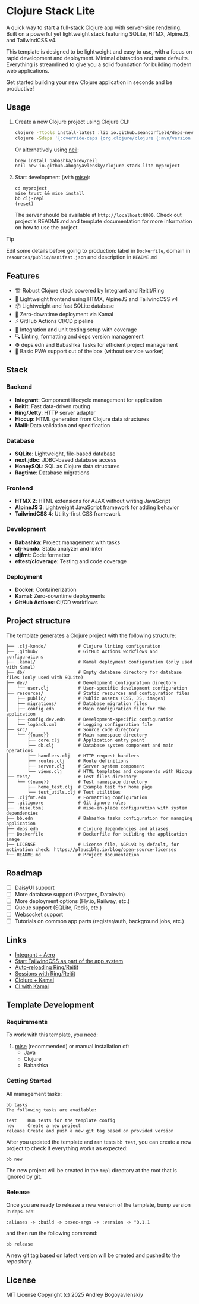 # Clojure Stack Lite

A quick way to start a full-stack Clojure app with server-side rendering. 
Built on a powerful yet lightweight stack featuring SQLite, HTMX, AlpineJS, and TailwindCSS v4.

This template is designed to be lightweight and easy to use, with a focus on rapid development and deployment. Minimal distraction and sane defaults. Everything is streamlined to give you a solid foundation for building modern web applications.

Get started building your new Clojure application in seconds and be productive!

## Usage

1. Create a new Clojure project using Clojure CLI:
   ```bash
   clojure -Ttools install-latest :lib io.github.seancorfield/deps-new :as new
   clojure -Sdeps '{:override-deps {org.clojure/clojure {:mvn/version "1.12.0"}}}' -Tnew create :template io.github.abogoyavlensky/clojure-stack-lite :name myproject
   ```

   Or alternatively using [neil](https://github.com/babashka/neil):

   ```bash
   brew install babashka/brew/neil
   neil new io.github.abogoyavlensky/clojure-stack-lite myproject
   ```

2. Start development (with [mise](https://mise.jdx.dev/getting-started.html)):

   ```shell
   cd myproject
   mise trust && mise install
   bb clj-repl
   (reset)
   ```

   The server should be available at `http://localhost:8000`.
   Check out project's README.md and template documentation for more information on how to use the project.

> [!TIP]
> Edit some details before going to production: label in `Dockerfile`, 
  domain in `resources/public/manifest.json` and description in `README.md`

## Features

- 🏗️ Robust Clojure stack powered by Integrant and Reitit/Ring
- 🎨 Lightweight frontend using HTMX, AlpineJS and TailwindCSS v4
- 📦 Lightweight and fast SQLite database
- 🔄 Zero-downtime deployment via Kamal
- ⚡ GitHub Actions CI/CD pipeline
- 🧪 Integration and unit testing setup with coverage
- 🔍 Linting, formatting and deps version management
- ⚙️ deps.edn and Babashka Tasks for efficient project management
- 📱 Basic PWA support out of the box (without service worker)

## Stack

### Backend
- **Integrant**: Component lifecycle management for application
- **Reitit**: Fast data-driven routing
- **Ring/Jetty**: HTTP server adapter
- **Hiccup**: HTML generation from Clojure data structures
- **Malli**: Data validation and specification

### Database
- **SQLite**: Lightweight, file-based database
- **next.jdbc**: JDBC-based database access
- **HoneySQL**: SQL as Clojure data structures
- **Ragtime**: Database migrations

### Frontend
- **HTMX 2**: HTML extensions for AJAX without writing JavaScript
- **AlpineJS 3**: Lightweight JavaScript framework for adding behavior
- **TailwindCSS 4**: Utility-first CSS framework

### Development
- **Babashka**: Project management with tasks
- **clj-kondo**: Static analyzer and linter
- **cljfmt**: Code formatter
- **eftest/cloverage**: Testing and code coverage

### Deployment
- **Docker**: Containerization
- **Kamal**: Zero-downtime deployments
- **GitHub Actions**: CI/CD workflows

## Project structure

The template generates a Clojure project with the following structure:

```
├── .clj-kondo/            # Clojure linting configuration
├── .github/               # GitHub Actions workflows and configurations
├── .kamal/                # Kamal deployment configuration (only used with Kamal)
├── db/                    # Empty database directory for database files (only used with SQLite)
├── dev/                   # Development configuration directory
│   └── user.clj           # User-specific development configuration
├── resources/             # Static resources and configuration files
│   ├── public/            # Public assets (CSS, JS, images)
│   ├── migrations/        # Database migration files
│   ├── config.edn         # Main configuration file for the application
│   ├── config.dev.edn     # Development-specific configuration
│   └── logback.xml        # Logging configuration file
├── src/                   # Source code directory
│   └── {{name}}           # Main namespace directory
│       ├── core.clj       # Application entry point
│       ├── db.clj         # Database system component and main operations
│       ├── handlers.clj   # HTTP request handlers
│       ├── routes.clj     # Route definitions
│       ├── server.clj     # Server system component
│       └── views.clj      # HTML templates and components with Hiccup
├── test/                  # Test files directory
│   └── {{name}}           # Test namespace directory
│       ├── home_test.clj  # Example test for home page
│       └── test_utils.clj # Test utilities
├── .cljfmt.edn            # Formatting configuration
├── .gitignore             # Git ignore rules
├── .mise.toml             # mise-en-place configuration with system dependencies
├── bb.edn                 # Babashka tasks configuration for managing application
├── deps.edn               # Clojure dependencies and aliases
├── Dockerfile             # Dockerfile for building the application image
├── LICENSE                # License file, AGPLv3 by default, for motivation check: https://plausible.io/blog/open-source-licenses
└── README.md              # Project documentation
```

## Roadmap

- [ ] DaisyUI support
- [ ] More database support (Postgres, Datalevin)
- [ ] More deployment options (Fly.io, Railway, etc.)
- [ ] Queue support (SQLite, Redis, etc.)
- [ ] Websocket support
- [ ] Tutorials on common app parts (register/auth, background jobs, etc.)

## Links

- [Integrant + Aero](https://lambdaisland.com/blog/2019-12-11-advent-of-parens-11-integrant-in-practice)
- [Start TailwindCSS as part of the app system](https://shagunagrawal.me/posts/multiplayer-board-game-in-clojure/#repl)
- [Auto-reloading Ring/Reitit](https://bogoyavlensky.com/blog/auto-reloading-ring/)
- [Sessions with Ring/Reitit](https://github.com/metosin/reitit/issues/205)
- [Clojure + Kamal](https://bogoyavlensky.com/blog/deploying-full-stack-clojure-app-with-kamal/)
- [CI with Kamal](https://igor.works/blog/evolution-of-github-action-for-kamal)

## Template Development

### Requirements

To work with this template, you need:

1. [mise](https://mise.jdx.dev/) (recommended) or manual installation of:
    - Java
    - Clojure
    - Babashka

### Getting Started

All management tasks:
```shell
bb tasks
The following tasks are available:

test    Run tests for the template config
new     Create a new project
release Create and push a new git tag based on provided version
```

After you updated the template and ran tests `bb test`, you can create a new project to check if everything works as expected:

```shell
bb new
```
The new project will be created in the `tmpl` directory at the root that is ignored by git.

### Release

Once you are ready to release a new version of the template, bump version in `deps.edn`:

```
:aliases -> :build -> :exec-args -> :version -> "0.1.1
```

and then run the following command:

```shell
bb release 
```

A new git tag based on latest version will be created and pushed to the repository.

## License
MIT License
Copyright (c) 2025 Andrey Bogoyavlenskiy

